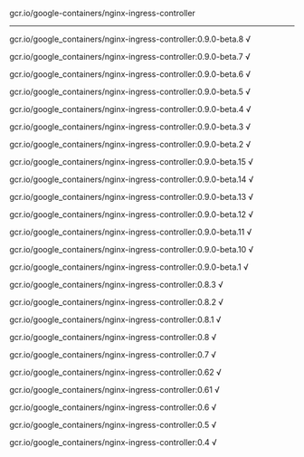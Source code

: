 gcr.io/google-containers/nginx-ingress-controller 

----
gcr.io/google_containers/nginx-ingress-controller:0.9.0-beta.8 √

gcr.io/google_containers/nginx-ingress-controller:0.9.0-beta.7 √

gcr.io/google_containers/nginx-ingress-controller:0.9.0-beta.6 √

gcr.io/google_containers/nginx-ingress-controller:0.9.0-beta.5 √

gcr.io/google_containers/nginx-ingress-controller:0.9.0-beta.4 √

gcr.io/google_containers/nginx-ingress-controller:0.9.0-beta.3 √

gcr.io/google_containers/nginx-ingress-controller:0.9.0-beta.2 √

gcr.io/google_containers/nginx-ingress-controller:0.9.0-beta.15 √

gcr.io/google_containers/nginx-ingress-controller:0.9.0-beta.14 √

gcr.io/google_containers/nginx-ingress-controller:0.9.0-beta.13 √

gcr.io/google_containers/nginx-ingress-controller:0.9.0-beta.12 √

gcr.io/google_containers/nginx-ingress-controller:0.9.0-beta.11 √

gcr.io/google_containers/nginx-ingress-controller:0.9.0-beta.10 √

gcr.io/google_containers/nginx-ingress-controller:0.9.0-beta.1 √

gcr.io/google_containers/nginx-ingress-controller:0.8.3 √

gcr.io/google_containers/nginx-ingress-controller:0.8.2 √

gcr.io/google_containers/nginx-ingress-controller:0.8.1 √

gcr.io/google_containers/nginx-ingress-controller:0.8 √

gcr.io/google_containers/nginx-ingress-controller:0.7 √

gcr.io/google_containers/nginx-ingress-controller:0.62 √

gcr.io/google_containers/nginx-ingress-controller:0.61 √

gcr.io/google_containers/nginx-ingress-controller:0.6 √

gcr.io/google_containers/nginx-ingress-controller:0.5 √

gcr.io/google_containers/nginx-ingress-controller:0.4 √

